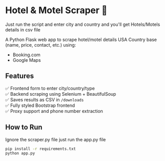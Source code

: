 # Hotel & Motel Scraper 🏨

Just run the script and enter city and country and you'll get Hotels/Motels details in csv file

A Python Flask web app to scrape hotel/motel details USA Country base (name, price, contact, etc.) using:

- Booking.com
- Google Maps

## Features

✅ Frontend form to enter city/country/type  
✅ Backend scraping using Selenium + BeautifulSoup  
✅ Saves results as CSV in `/downloads`  
✅ Fully styled Bootstrap frontend  
✅ Proxy support and phone number extraction

## How to Run
Ignore the scraper.py file just run the app.py file

```bash
pip install -r requirements.txt
python app.py
